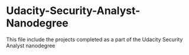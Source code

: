# Udacity-Security-Analyst-Nanodegree
This file include the projects completed as a part of the Udacity Security Analyst nanodegree
